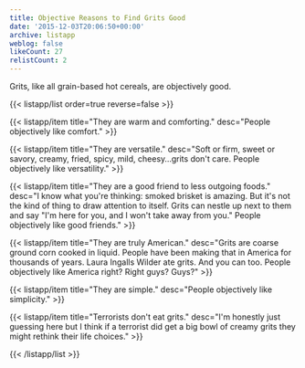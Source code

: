 ```yaml
---
title: Objective Reasons to Find Grits Good
date: '2015-12-03T20:06:50+00:00'
archive: listapp
weblog: false
likeCount: 27
relistCount: 2
---
```


Grits, like all grain-based hot cereals, are objectively good.

<!--more-->

{{< listapp/list order=true reverse=false >}}

   {{< listapp/item title="They are warm and comforting."
      desc="People objectively like comfort." >}}

   {{< listapp/item title="They are versatile."
      desc="Soft or firm, sweet or savory, creamy, fried, spicy, mild, cheesy…grits don't care. People objectively like versatility." >}}

   {{< listapp/item title="They are a good friend to less outgoing foods."
      desc="I know what you're thinking: smoked brisket is amazing. But it's not the kind of thing to draw attention to itself. Grits can nestle up next to them and say \"I'm here for you, and I won't take away from you.\" People objectively like good friends." >}}

   {{< listapp/item title="They are truly American."
      desc="Grits are coarse ground corn cooked in liquid. People have been making that in America for thousands of years. Laura Ingalls Wilder ate grits. And you can too. People objectively like America right? Right guys? Guys?" >}}

   {{< listapp/item title="They are simple."
      desc="People objectively like simplicity." >}}

   {{< listapp/item title="Terrorists don't eat grits."
      desc="I'm honestly just guessing here but I think if a terrorist did get a big bowl of creamy grits they might rethink their life choices." >}}

{{< /listapp/list >}}
